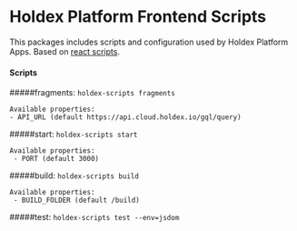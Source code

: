 # Holdex Platform Frontend Scripts #
This packages includes scripts and configuration used by Holdex Platform Apps. Based on [react scripts](https://github.com/facebook/create-react-app/tree/master/packages/react-scripts).


#### Scripts

#####fragments: `holdex-scripts fragments`

    Available properties:
    - API_URL (default https://api.cloud.holdex.io/gql/query)    

#####start: `holdex-scripts start`
    
    Available properties:
     - PORT (default 3000)
     
#####build: `holdex-scripts build`
    
    Available properties:
     - BUILD_FOLDER (default /build)

#####test: `holdex-scripts test --env=jsdom`
